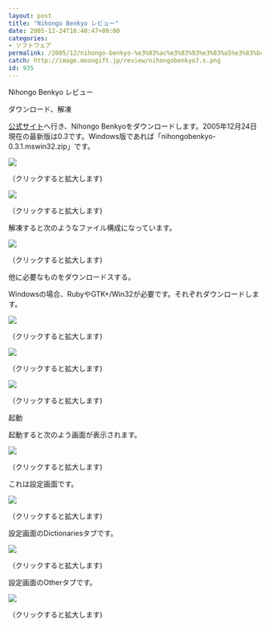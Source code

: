 ```yaml
---
layout: post
title: "Nihongo Benkyo レビュー"
date: 2005-12-24T16:40:47+09:00
categories:
- ソフトウェア
permalink: /2005/12/nihongo-benkyo-%e3%83%ac%e3%83%93%e3%83%a5%e3%83%bc/
catch: http://image.moongift.jp/review/nihongobenkyo7.s.png
id: 935
---
```

Nihongo Benkyo レビュー  
<!--more-->

ダウンロード、解凍

  

[公式サイト](http://www.nihongobenkyo.org/)へ行き、Nihongo Benkyoをダウンロードします。2005年12月24日現在の最新版は0.3です。Windows版であれば「nihongobenkyo-0.3.1.mswin32.zip」です。

  

[![](http://image.moongift.jp/review/nihongobenkyo3.s.png)](http://image.moongift.jp/review/nihongobenkyo3.png)  
  
（クリックすると拡大します)

  

[![](http://image.moongift.jp/review/nihongobenkyo2.s.png)](http://image.moongift.jp/review/nihongobenkyo2.png)  
  
（クリックすると拡大します)

  

解凍すると次のようなファイル構成になっています。

  

[![](http://image.moongift.jp/review/nihongobenkyo4.s.png)](http://image.moongift.jp/review/nihongobenkyo4.png)  
  
（クリックすると拡大します)

  

他に必要なものをダウンロードスする。

  

Windowsの場合、RubyやGTK+/Win32が必要です。それぞれダウンロードします。

  

[![](http://image.moongift.jp/review/nihongobenkyo5.s.png)](http://image.moongift.jp/review/nihongobenkyo5.png)  
  
（クリックすると拡大します)

  

[![](http://image.moongift.jp/review/nihongobenkyo6.s.png)](http://image.moongift.jp/review/nihongobenkyo6.png)  
  
（クリックすると拡大します)

  

[![](http://image.moongift.jp/review/nihongobenkyo7.s.png)](http://image.moongift.jp/review/nihongobenkyo7.png)  
  
（クリックすると拡大します)

  

起動

  

起動すると次のよう画面が表示されます。

  

[![](http://image.moongift.jp/review/nihongobenkyo8.s.png)](http://image.moongift.jp/review/nihongobenkyo8.png)  
  
（クリックすると拡大します)

  

これは設定画面です。

  

[![](http://image.moongift.jp/review/nihongobenkyo9.s.png)](http://image.moongift.jp/review/nihongobenkyo9.png)  
  
（クリックすると拡大します)

  

設定画面のDictionariesタブです。

  

[![](http://image.moongift.jp/review/nihongobenkyo10.s.png)](http://image.moongift.jp/review/nihongobenkyo10.png)  
  
（クリックすると拡大します)

  

設定画面のOtherタブです。

  

[![](http://image.moongift.jp/review/nihongobenkyo11.s.png)](http://image.moongift.jp/review/nihongobenkyo11.png)  
  
（クリックすると拡大します)

